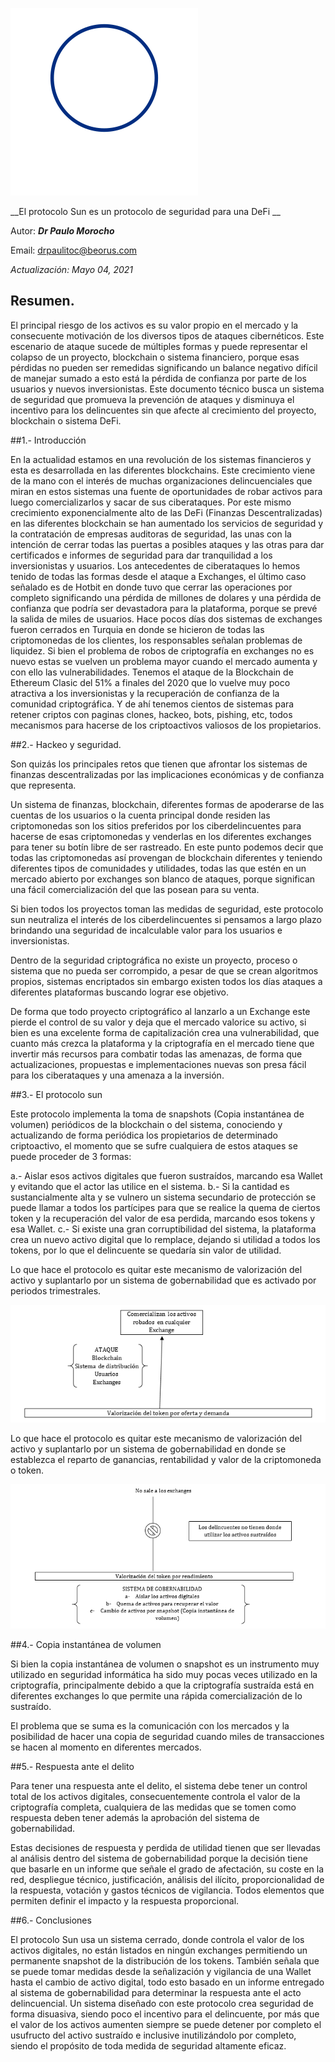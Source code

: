 ![Texto alternativo](https://github.com/drpauloerc20/sun-protocol/blob/main/protocol%20sun.svg)

__El protocolo Sun es un protocolo de seguridad para una DeFi __ 
 
Autor: ___Dr Paulo Morocho___ 

Email: drpaulitoc@beorus.com
    
*Actualización: Mayo 04, 2021* 
 
 
## Resumen.

El principal riesgo de los activos es su valor propio en el mercado y la consecuente motivación de los diversos tipos de ataques cibernéticos. Este escenario de ataque sucede de múltiples formas y puede representar el colapso de un proyecto, blockchain o sistema financiero, porque esas pérdidas no pueden ser remedidas significando un balance negativo difícil de manejar sumado a esto está la pérdida de confianza por parte de los usuarios y nuevos inversionistas. Este documento técnico busca un sistema de seguridad que promueva la prevención de ataques y disminuya el incentivo para los delincuentes sin que afecte al crecimiento del proyecto, blockchain o sistema DeFi. 

##1.- Introducción 
 
En la actualidad estamos en una revolución de los sistemas financieros y esta es desarrollada en las diferentes blockchains. Este crecimiento viene de la mano con el interés de muchas organizaciones delincuenciales que miran en estos sistemas una fuente de oportunidades de robar activos para luego comercializarlos y sacar de sus ciberataques. Por este mismo crecimiento exponencialmente alto de las DeFi (Finanzas Descentralizadas) en las diferentes blockchain se han aumentado los servicios de seguridad y la contratación de empresas auditoras de seguridad, las unas con la intención de cerrar todas las puertas a posibles ataques y las otras para dar certificados e informes de seguridad para dar tranquilidad a los inversionistas y usuarios. 
Los antecedentes de ciberataques lo hemos tenido de todas las formas desde el ataque a Exchanges, el último caso señalado es de Hotbit en donde tuvo que cerrar las operaciones por completo significando una pérdida de millones de dolares y una pérdida de confianza que podría ser devastadora para la plataforma, porque se prevé la salida de miles de usuarios. 
Hace pocos días dos sistemas de exchanges fueron cerrados en Turquia en donde se hicieron de todas las criptomonedas de los clientes, los responsables señalan problemas de liquidez. Si bien el problema de robos de criptografía en exchanges no es nuevo estas se vuelven un problema mayor cuando el mercado aumenta y con ello las vulnerabilidades. 
Tenemos el ataque de la Blockchain de Ethereum Clasic del 51% a finales del 2020 que lo vuelve muy poco atractiva a los inversionistas y la recuperación de confianza de la comunidad criptográfica.
Y de ahí tenemos cientos de sistemas para retener criptos con paginas clones, hackeo, bots, pishing, etc, todos mecanismos para hacerse de los criptoactivos valiosos de los propietarios.

##2.- Hackeo y seguridad. 
 
Son quizás los principales retos que tienen que afrontar los sistemas de finanzas descentralizadas por las implicaciones económicas y de confianza que representa.

Un sistema de finanzas, blockchain, diferentes formas de apoderarse de las cuentas de los usuarios o la cuenta principal donde residen las criptomonedas son los sitios preferidos por los ciberdelincuentes para hacerse de esas criptomonedas y venderlas en los diferentes exchanges para tener su botín libre de ser rastreado. En este punto podemos decir que todas las criptomonedas así provengan de blockchain diferentes y teniendo diferentes tipos de comunidades y utilidades, todas las que estén en un mercado abierto por exchanges son blanco de ataques, porque significan una fácil comercialización del que las posean para su venta.

Si bien todos los proyectos toman las medidas de seguridad, este protocolo sun neutraliza el interés de los ciberdelincuentes si pensamos a largo plazo brindando una seguridad de incalculable valor para los usuarios e inversionistas.  

Dentro de la seguridad criptográfica no existe un proyecto, proceso o sistema que no pueda ser corrompido, a pesar de que se crean algoritmos propios, sistemas encriptados sin embargo existen todos los días ataques a diferentes plataformas buscando lograr ese objetivo. 

De forma que todo proyecto criptográfico al lanzarlo a un Exchange este pierde el control de su valor y deja que el mercado valorice su activo, si bien es una excelente forma de capitalización crea una vulnerabilidad, que cuanto más crezca la plataforma y la criptografía en el mercado tiene que invertir más recursos para combatir todas las amenazas, de forma que actualizaciones, propuestas e implementaciones nuevas son presa fácil para los ciberataques y una amenaza a la inversión.


##3.-	El protocolo sun  
 
Este protocolo implementa la toma de snapshots (Copia instantánea de volumen) periódicos de la blockchain o del sistema, conociendo y actualizando de forma periódica los propietarios de determinado criptoactivo, el momento que se sufre cualquiera de estos ataques se puede proceder de 3 formas:

a.- Aislar esos activos digitales que fueron sustraídos, marcando esa Wallet y evitando que el actor las utilice en el sistema.
b.- Si la cantidad es sustancialmente alta y se vulnero un sistema secundario de protección se puede llamar a todos los partícipes para que se realice la quema de ciertos token y la recuperación del valor de esa perdida, marcando esos tokens y esa Wallet.
c.- Si existe una gran corruptibilidad del sistema, la plataforma crea un nuevo activo digital que lo remplace, dejando si utilidad a todos los tokens, por lo que el delincuente se quedaría sin valor de utilidad. 

Lo que hace el protocolo es quitar este mecanismo de valorización del activo y suplantarlo por un sistema de gobernabilidad que es activado por periodos trimestrales.

![Texto alternativo](https://github.com/drpauloerc20/sun-protocol/blob/main/protocolo-sun1.png)

Lo que hace el protocolo es quitar este mecanismo de valorización del activo y suplantarlo por un sistema de gobernabilidad en donde se establezca el reparto de ganancias, rentabilidad y valor de la criptomoneda o token. 

![Texto alternativo](https://github.com/drpauloerc20/sun-protocol/blob/main/protocolo-sun2.png)

##4.- Copia instantánea de volumen
 
Si bien la copia instantánea de volumen o snapshot es un instrumento muy utilizado en seguridad informática ha sido muy pocas veces utilizado en la criptografía, principalmente debido a que la criptografía sustraída está en diferentes exchanges lo que permite una rápida comercialización de lo sustraído. 

El problema que se suma es la comunicación con los mercados y la posibilidad de hacer una copia de seguridad cuando miles de transacciones se hacen al momento en diferentes mercados.


##5.-	Respuesta ante el delito 
 
Para tener una respuesta ante el delito, el sistema debe tener un control total de los activos digitales, consecuentemente controla el valor de la criptografía completa, cualquiera de las medidas que se tomen como respuesta deben tener además la aprobación del sistema de gobernabilidad.

Estas decisiones de respuesta y perdida de utilidad tienen que ser llevadas al análisis dentro del sistema de gobernabilidad porque la decisión tiene que basarle en un informe que señale el grado de afectación, su coste en la red, despliegue técnico, justificación, análisis del ilícito, proporcionalidad de la respuesta, votación y gastos técnicos de vigilancia. Todos elementos que permiten definir el impacto y la respuesta proporcional.


##6.- Conclusiones 
 
El protocolo Sun usa un sistema cerrado, donde controla el valor de los activos digitales, no están listados en ningún exchanges permitiendo un permanente snapshot de la distribución de los tokens. También señala que se puede tomar medidas desde la señalización y vigilancia de una Wallet hasta el cambio de activo digital, todo esto basado en un informe entregado al sistema de gobernabilidad para determinar la respuesta ante el acto delincuencial. Un sistema diseñado con este protocolo crea seguridad de forma disuasiva, siendo poco el incentivo para el delincuente, por más que el valor de los activos aumenten siempre se puede detener por completo el usufructo del activo sustraído e inclusive inutilizándolo por completo, siendo el propósito de toda medida de seguridad altamente eficaz.

